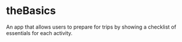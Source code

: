 # theBasics
An app that allows users to prepare for trips by showing a checklist of essentials for each activity.

